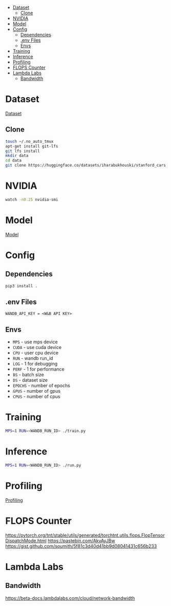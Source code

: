 - [Dataset](#dataset)
  - [Clone](#clone)
- [NVIDIA](#nvidia)
- [Model](#model)
- [Config](#config)
  - [Dependencies](#dependencies)
  - [.env Files](#env-files)
  - [Envs](#envs)
- [Training](#training)
- [Inference](#inference)
- [Profiling](#profiling)
- [FLOPS Counter](#flops-counter)
- [Lambda Labs](#lambda-labs)
  - [Bandwidth](#bandwidth)

# Dataset

[Dataset](./docs/dataset.md)

## Clone

```bash
touch ~/.no_auto_tmux
apt-get install git-lfs
git lfs install
mkdir data
cd data
git clone https://huggingface.co/datasets/iharabukhouski/stanford_cars
```

# NVIDIA

```bash
watch -n0.25 nvidia-smi
```

# Model

[Model](./docs/model.md)

# Config

## Dependencies

```bash
pip3 install .
```

## .env Files

```
WANDB_API_KEY = <W&B API KEY>
```

## Envs
- `MPS` - use mps device
- `CUDA` - use cuda device
- `CPU` - user cpu device
- `RUN` - wandb run_id
- `LOG` - 1 for debugging
- `PERF` - 1 for performance
- `BS` - batch size
- `DS` - dataset size
- `EPOCHS` - number of epochs
- `GPUS` - number of gpus
- `CPUS` - number of cpus

# Training

```bash
MPS=1 RUN=<WANDB_RUN_ID> ./train.py
```

# Inference

```bash
MPS=1 RUN=<WANDB_RUN_ID> ./run.py
```

# Profiling

[Profiling](./docs/profiling.md)

# FLOPS Counter
https://pytorch.org/tnt/stable/utils/generated/torchtnt.utils.flops.FlopTensorDispatchMode.html
https://pastebin.com/AkvAyJBw
https://gist.github.com/soumith/5f81c3d40d41bb9d08041431c656b233

# Lambda Labs

## Bandwidth

https://beta-docs.lambdalabs.com/cloud/network-bandwidth
